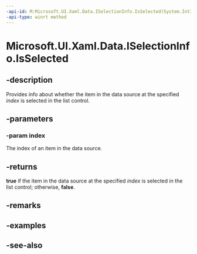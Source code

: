 ```yaml
---
-api-id: M:Microsoft.UI.Xaml.Data.ISelectionInfo.IsSelected(System.Int32)
-api-type: winrt method
---
```


<!-- Method syntax
public bool IsSelected(System.Int32 index)
-->

# Microsoft.UI.Xaml.Data.ISelectionInfo.IsSelected

## -description
Provides info about whether the item in the data source at the specified *index* is selected in the list control.

## -parameters
### -param index
The index of an item in the data source.

## -returns
**true** if the item in the data source at the specified *index* is selected in the list control; otherwise, **false**.

## -remarks

## -examples

## -see-also
